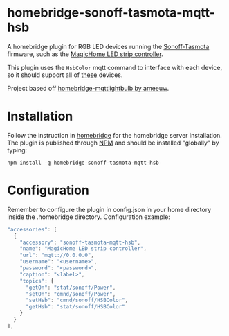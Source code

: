 # homebridge-sonoff-tasmota-mqtt-hsb

A homebridge plugin for RGB LED devices running the [Sonoff-Tasmota](https://github.com/arendst/Sonoff-Tasmota/wiki/MagicHome-LED-strip-controller) firmware, such as the [MagicHome LED strip controller](https://github.com/arendst/Sonoff-Tasmota/wiki/MagicHome-LED-strip-controller).

This plugin uses the `HsbColor` mqtt command to interface with each device, so it should support all of [these](https://github.com/arendst/Sonoff-Tasmota/wiki/Commands#ws2812-ailight-sonoff-led-b1-bn-sz01-h801-and-magichome) devices.

Project based off [homebridge-mqttlightbulb by ameeuw](https://github.com/ameeuw/homebridge-mqttlightbulb).

# Installation

Follow the instruction in [homebridge](https://www.npmjs.com/package/homebridge) for the homebridge server installation.
The plugin is published through [NPM](https://www.npmjs.com/package/homebridge-mqttlightbulb) and should be installed "globally" by typing:

```
npm install -g homebridge-sonoff-tasmota-mqtt-hsb
```

# Configuration

Remember to configure the plugin in config.json in your home directory inside the .homebridge directory. Configuration example:

```javascript
"accessories": [
  {
    "accessory": "sonoff-tasmota-mqtt-hsb",
    "name": "MagicHome LED strip controller",
    "url": "mqtt://0.0.0.0",
    "username": "<username>",
    "password": "<password>",
    "caption": "<label>",
    "topics": {
      "getOn": "stat/sonoff/Power",
      "setOn": "cmnd/sonoff/Power",
      "setHsb": "cmnd/sonoff/HSBColor",
      "getHsb": "stat/sonoff/HSBColor"
    }
  }
],
```
